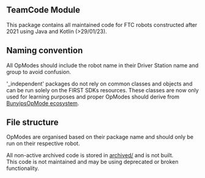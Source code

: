 ## TeamCode Module

This package contains all maintained code for FTC robots constructed after 2021 using Java and
Kotlin (>29/01/23).

## Naming convention

All OpModes should include the robot name in their Driver Station name and group
to avoid confusion.

'_independent' packages do not rely on common classes and objects and can be run solely on
the FIRST SDKs resources. These classes are now only used for learning purposes and
proper OpModes should derive
from [BunyipsOpMode ecosystem](https://github.com/Murray-Bridge-Bunyips/BunyipsFTC/tree/stable/TeamCode/src/main/java/org/firstinspires/ftc/teamcode/example).

## File structure

OpModes are organised based on their package name and should only be run on their respective robot.

All non-active archived code is stored in [archived/](../../../../../archived/) and is not built.  
This code is not maintained and may be using deprecated or broken functionality.

